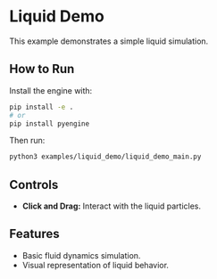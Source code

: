 # Liquid Demo

This example demonstrates a simple liquid simulation.

## How to Run

Install the engine with:

```bash
pip install -e .
# or
pip install pyengine
```

Then run:

```bash
python3 examples/liquid_demo/liquid_demo_main.py
```

## Controls

- **Click and Drag:** Interact with the liquid particles.

## Features

- Basic fluid dynamics simulation.
- Visual representation of liquid behavior.


